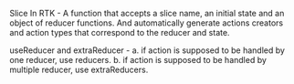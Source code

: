 Slice In RTK - A function that accepts a slice name, an initial state and an object of reducer functions. And automatically generate actions creators and action types that correspond to the reducer and state.

useReducer and extraReducer - a. if action is supposed to be handled by one reducer, use reducers. b. if action is supposed to be handled by multiple reducer, use extraReducers.
